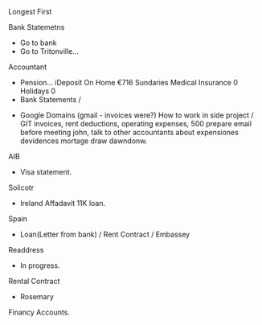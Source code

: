 
Longest First




Bank Statemetns
* Go to bank 
* Go to Tritonville...



Accountant
* Pension...
iDeposit On Home	€716
Sundaries
Medical Insurance	0
Holidays	0
* Bank Statements / 
- Google Domains (gmail - invoices were?)
How to work in side project / GIT invoices, rent deductions, operating expenses, 500 
prepare email before meeting john, talk to other accountants about expensiones
devidences 
mortage draw dawndonw.

AIB
* Visa statement.

Solicotr
- Ireland Affadavit 11K loan.


Spain
- Loan(Letter from bank) / Rent Contract / Embassey



Readdress
* In progress.


Rental Contract
- Rosemary

Financy 
Accounts. 


